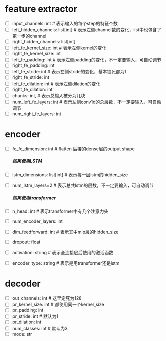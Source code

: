 # feature extractor
- [ ] input_channels: int  # 表示输入的每个step的特征个数
- [ ] left_hidden_channels: list[int]  # 表示左侧channel数的变化，list中也包含了第一步的channel
- [ ] right_hidden_channels: list[int]
- [ ] left_fe_kernel_size: int # 表示左侧kernel的变化
- [ ] right_fe_kernel_size: int
- [ ] left_fe_padding: int # 表示左侧padding的变化，不一定要输入，可自动调节
- [ ] right_fe_padding: int 
- [ ] left_fe_stride: int # 表示左侧stride的变化，基本锁死都为1
- [ ] right_fe_stride: int
- [ ] left_fe_dilation: int # 表示左侧dilation的变化
- [ ] right_fe_dilation: int
- [ ] chunks: int, # 表示总输入被分为几块
- [ ] num_left_fe_layers: int # 表示左侧conv1d的总层数，不一定要输入，可自动调节
- [ ] num_right_fe_layers: int

# encoder
- [ ] fe_fc_dimension: int   # flatten 后接的dense层的output shape

  ##### 如果使用LSTM

- [ ] lstm_dimensions: list[int] # 表示每一层lstm的hidden_size

- [ ] num_lstm_layers=2 # 表示总共lstm的层数，不一定要输入，可自动调节

  ##### 如果使用transformer

- [ ] n_head: int # 表示transformer中有几个注意力头

- [ ] num_encoder_layers: int

- [ ] dim_feedforward: int # 表示其中mlp层的hidden_size

- [ ] dropout: float

- [ ] activation: string # 表示全连接层后使用的激活函数

  

- [ ] encoder_type: string # 表示是用transformer还是lstm

# decoder
- [ ] out_channels: int # 这里定死为128
- [ ] pr_kernel_size: int # 都使用同一个kernel_size
- [ ] pr_padding: int
- [ ] pr_stride: int # 默认为1
- [ ] pr_dilation: int
- [ ] num_classes: int # 默认为3
- [ ] mode: str
